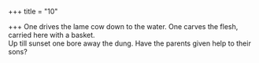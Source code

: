 +++
title = "10"

+++
One drives the lame cow down to the water. One carves the flesh,  carried here with a basket.  
Up till sunset one bore away the dung. Have the parents given help to  their sons?  